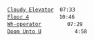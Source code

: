 [`Cloudy Elevator`](cloudy-elevator.mp3) `07:33`  
[`Floor 4`](floor-4.mp3)     `10:46`  
[`Wh-operator`](wh-operator.mp3)     `07:29`  
[`Doom Unto U`](doom-unto-u.mp3)     ` 4:58`
